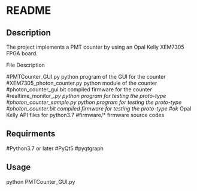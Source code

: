 README
===========
Description
-----------
The project implements a PMT counter by using an Opal Kelly XEM7305 FPGA board.

File						Description

#PMTCounter_GUI.py			python program of the GUI for the counter
#XEM7305_photon_counter.py	python module of the counter
#photon_counter_gui.bit		compiled firmware for the counter
#realtime_monitor_*.py		python program for testing the proto-type
#photon_counter_sample.py	python program for testing the proto-type
#photon_counter.bit			compiled firmware for testing the proto-type
#ok*							Opal Kelly API files for python3.7
#firmware/*					firmware source codes


Requirments
-----------
#Python3.7 or later
#PyQt5
#pyqtgraph


Usage
-----
python PMTCounter_GUI.py

